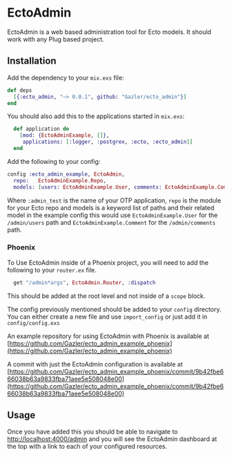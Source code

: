 # EctoAdmin

EctoAdmin is a web based administration tool for Ecto models. It should work
with any Plug based project.

## Installation

Add the dependency to your `mix.exs` file:

```elixir
def deps
  [{:ecto_admin, "~> 0.0.1", github: "Gazler/ecto_admin"}]
end
```

You should also add this to the applications started in `mix.exs`:

```elixir
  def application do
    [mod: {EctoAdminExample, []},
     applications: [:logger, :postgrex, :ecto, :ecto_admin]]
  end
```

Add the following to your config:

```elixir
config :ecto_admin_example, EctoAdmin,
  repo:   EctoAdminExample.Repo,
  models: [users: EctoAdminExample.User, comments: EctoAdminExample.Comment]
```

Where `:admin_test` is the name of your OTP application, `repo` is the module
for your Ecto repo and models is a keyword list of paths and their related
model in the example config this would use `EctoAdminExample.User` for the
`/admin/users` path and `EctoAdminExample.Comment` for the
`/admin/comments` path.

### Phoenix

To Use EctoAdmin inside of a Phoenix project, you will need to add the
following to your `router.ex` file.

```elixir
  get "/admin*args", EctoAdmin.Router, :dispatch
```

This should be added at the root level and not inside of a `scope` block.

The config previously mentioned should be added to your `config` directory.
You can either create a new file and use `import_config` or just add it in
`config/config.exs`

An example repository for using EctoAdmin with Phoenix is available at
[https://github.com/Gazler/ecto_admin_example_phoenix](https://github.com/Gazler/ecto_admin_example_phoenix)

A commit with just the EctoAdmin configuration is available at
[https://github.com/Gazler/ecto_admin_example_phoenix/commit/9b42fbe666038b63a9833fba71aee5e508048e00](https://github.com/Gazler/ecto_admin_example_phoenix/commit/9b42fbe666038b63a9833fba71aee5e508048e00)

## Usage

Once you have added this you should be able to navigate to
[http://localhost:4000/admin](http://localhost:4000/admin) and you will see the
EctoAdmin dashboard at the top with a link to each of your configured
resources.
